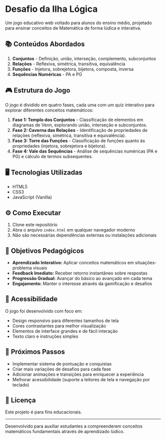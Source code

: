 # Desafio da Ilha Lógica

Um jogo educativo web voltado para alunos do ensino médio, projetado para ensinar conceitos de Matemática de forma lúdica e interativa.

## 📚 Conteúdos Abordados

1. **Conjuntos** - Definição, união, interseção, complemento, subconjuntos
2. **Relações** - Reflexiva, simétrica, transitiva, equivalência
3. **Funções** - Injetora, sobrejetora, bijetora, composta, inversa
4. **Sequências Numéricas** - PA e PG

## 🎮 Estrutura do Jogo

O jogo é dividido em quatro fases, cada uma com um quiz interativo para explorar diferentes conceitos matemáticos:

1. **Fase 1: Templo dos Conjuntos** - Classificação de elementos em diagramas de Venn, explorando união, interseção e subconjuntos.
2. **Fase 2: Caverna das Relações** - Identificação de propriedades de relações (reflexiva, simétrica, transitiva e equivalência).
3. **Fase 3: Torre das Funções** - Classificação de funções quanto às propriedades (injetora, sobrejetora e bijetora).
4. **Fase 4: Vale das Sequências** - Análise de sequências numéricas (PA e PG) e cálculo de termos subsequentes.

## 🖥️ Tecnologias Utilizadas

- HTML5
- CSS3
- JavaScript (Vanilla)

## ⚙️ Como Executar

1. Clone este repositório
2. Abra o arquivo `index.html` em qualquer navegador moderno
3. Não são necessárias dependências externas ou instalações adicionais

## 🎯 Objetivos Pedagógicos

- **Aprendizado Interativo:** Aplicar conceitos matemáticos em situações-problema visuais
- **Feedback Imediato:** Receber retorno instantâneo sobre respostas
- **Progressão Gradual:** Avançar do básico ao avançado em cada tema
- **Engajamento:** Manter o interesse através da gamificação e desafios

## 📱 Acessibilidade

O jogo foi desenvolvido com foco em:

- Design responsivo para diferentes tamanhos de tela
- Cores contrastantes para melhor visualização
- Elementos de interface grandes e de fácil interação
- Texto claro e instruções simples

## 🚀 Próximos Passos

- Implementar sistema de pontuação e conquistas
- Criar mais variações de desafios para cada fase
- Adicionar animações e transições para enriquecer a experiência
- Melhorar acessibilidade (suporte a leitores de tela e navegação por teclado)

## 📝 Licença

Este projeto é para fins educacionais.

---

Desenvolvido para auxiliar estudantes a compreenderem conceitos matemáticos fundamentais através de aprendizado lúdico.
